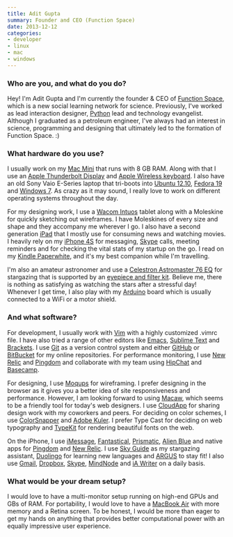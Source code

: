 ```yaml
---
title: Adit Gupta
summary: Founder and CEO (Function Space)
date: 2013-12-12
categories:
- developer
- linux
- mac
- windows
---
```


### Who are you, and what do you do?

Hey! I'm Adit Gupta and I'm currently the founder & CEO of [Function Space](http://functionspace.org/ "A science learning network."), which is a new social learning network for science. Previously, I've worked as lead interaction designer, [Python][] lead and technology evangelist. Although I graduated as a petroleum engineer, I've always had an interest in science, programming and designing that ultimately led to the formation of Function Space. :)

### What hardware do you use?

I usually work on my [Mac Mini][mac-mini] that runs with 8 GB RAM. Along with that I use an [Apple Thunderbolt Display][thunderbolt-display] and [Apple Wireless keyboard][keyboard]. I also have an old Sony Vaio E-Series laptop 
that tri-boots into [Ubuntu 12.10][ubuntu], [Fedora 19][fedora] and [Windows 7][windows-7]. As crazy as it may sound, I really love to work on different operating systems throughout the day.

For my designing work, I use a [Wacom Intuos][intuos] tablet along with a Moleskine for quickly sketching out wireframes. I have Moleskines of every size and shape and they accompany me wherever I go. I also have a second generation [iPad][ipad-2] that I mostly use for consuming news and watching movies. I heavily rely on my [iPhone 4S][iphone-4s] for messaging, [Skype][] calls, meeting reminders and for checking the vital stats of my startup on the go. I read on my [Kindle Paperwhite][kindle-paperwhite], and it's my best companion while I'm travelling. 

I'm also an amateur astronomer and use a [Celestron Astromaster 76 EQ][astromaster-76eq] for stargazing that is supported by an [eyepiece and filter kit][eyepiece-and-filter-kit-1.25in]. Believe me, there is nothing as satisfying as watching the stars after a stressful day! Whenever I get time, I also play with my [Arduino][] board which is usually connected to a WiFi or a motor shield.

### And what software?

For development, I usually work with [Vim][] with a highly customized .vimrc file. I have also tried a range of other editors like [Emacs][], [Sublime Text][sublime-text] and [Brackets][]. I use [Git][] as a version control system and either [GitHub][] or [BitBucket][] for my online repositories. For performance monitoring, I use [New Relic][new-relic] and [Pingdom][] and collaborate with my team using [HipChat][] and [Basecamp][].

For designing, I use [Moqups][] for wireframing. I prefer designing in the browser as it gives you a better idea of site responsiveness and performance. However, I am looking forward to using [Macaw][], which seems to be a friendly tool for today's web designers. I use [CloudApp][] for sharing design work with my coworkers and peers. For deciding on color schemes, I use [ColorSnapper][] and [Adobe Kuler][kuler]. I prefer Type Cast for deciding on web typography and [TypeKit][] for rendering beautiful fonts on the web.

On the iPhone, I use [iMessage][], [Fantastical][fantastical-ios], [Prismatic][prismatic-ios], [Alien Blue][alien-blue-ios] and native apps for [Pingdom][pingdom-ios] and [New Relic][new-relic-ios]. I use [Sky Guide][sky-guide-ios] as my stargazing assistant, [Duolingo][duolingo-ios] for learning new languages and [ARGUS][argus-ios] to stay fit! I also use [Gmail][gmail-ios], [Dropbox][dropbox-ios], [Skype][skype-ios], [MindNode][mindnode-ios] and [iA Writer][ia-writer-ios] on a daily basis.

### What would be your dream setup?

I would love to have a multi-monitor setup running on high-end GPUs and GBs of RAM. For portability, I would love to have a [MacBook Air][macbook-air] with more memory and a Retina screen. To be honest, I would be more than eager to get my hands on anything that provides better computational power with an equally impressive user experience.

[alien-blue-ios]: https://apps.apple.com/app/alien-blue-unofficial-reddit/id370144106 "A Reddit client app."
[arduino]: https://www.arduino.cc/ "Open-source prototyping hardware."
[argus-ios]: https://apps.apple.com/us/app/id624329444 "An app for health tracking."
[astromaster-76eq]: http://web.archive.org/web/20161017024809/http://www.celestron.com:80/browse-shop/astronomy/telescopes/astromaster-76eq-telescope "A telescope."
[basecamp]: https://basecamp.com/ "Web-based project management."
[bitbucket]: https://bitbucket.org/ "A source code hosting service."
[brackets]: https://brackets.io/ "A web-based IDE."
[cloudapp]: https://zight.com/ "A cloud-based file sharing menubar app for Mac OS X."
[colorsnapper]: https://colorsnapper.com/ "A colour picker for the Mac."
[dropbox-ios]: https://www.dropbox.com/mobile?trigger=on "An iOS version of the syncing software."
[duolingo-ios]: https://apps.apple.com/app/duolingo-learn-spanish-french/id570060128 "An app for learning languages."
[emacs]: http://www.gnu.org/software/emacs/ "An extensible, customizable, free/libre text editor — and more."
[eyepiece-and-filter-kit-1.25in]: http://web.archive.org/web/20200606045004/https://www.celestron.com/products/125in-eyepiece-and-filter-kit "A collection of eyepieces and filters for a telescope."
[fantastical-ios]: http://web.archive.org/web/20230816150357/https://flexibits.com/fantastical "An alternative calendar app."
[fedora]: https://fedoraproject.org/ "A Linux distribution."
[git]: https://git-scm.com/ "A version control system."
[github]: https://github.com/ "A Git code repository service."
[gmail-ios]: https://apps.apple.com/us/app/gmail-email-from-google/id422689480 "A client for the email service."
[hipchat]: http://web.archive.org/web/20170905004635/https://www.hipchat.com/ "A hosted IM and file service."
[ia-writer-ios]: https://apps.apple.com/us/app/ia-writer/id392502056 "A focus-oriented writing application for iOS."
[imessage]: https://en.wikipedia.org/wiki/IMessage "A messaging platform."
[intuos]: https://www.wacom.com/en-us/products/pen-tablets/wacom-intuos "A pen tablet."
[ipad-2]: https://www.apple.com/ipad/ "A tablet device."
[iphone-4s]: https://en.wikipedia.org/wiki/IPhone_4S "A smartphone."
[keyboard]: https://www.apple.com/us/shop/goto/mac/accessories "The keyboard."
[kindle-paperwhite]: http://web.archive.org/web/20230502144520/https://www.amazon.com/Kindle-Paperwhite-Touch-light/dp/B007OZNZG0 "An e-book reader with a book-like screen."
[kuler]: http://web.archive.org/web/20170313032129/https://en.wikipedia.org/wiki/Adobe_Kuler "A web service for generating colour palettes."
[mac-mini]: https://www.apple.com/mac-mini/ "A small desktop computer."
[macaw]: http://web.archive.org/web/20230327193236/https://macaw.co/ "A web design tool."
[macbook-air]: https://www.apple.com/macbook-air/ "A very thin laptop."
[mindnode-ios]: https://apps.apple.com/us/app/mindnode/id312220102 "A mind mapping app."
[moqups]: https://moqups.com/ "A web-based wireframing system."
[new-relic-ios]: https://apps.apple.com/us/app/new-relic/id594038638 "An app for the analytics service."
[new-relic]: https://newrelic.com/ "An analytics service."
[pingdom-ios]: http://web.archive.org/web/20210816165510/https://apps.apple.com/us/app/pingdom/id298055896 "An app for the web monitoring service."
[pingdom]: https://www.pingdom.com/ "An uptime and performance web service."
[prismatic-ios]: https://apps.apple.com/us/app/prismatic-always-interesting/id551206444 "A client for the news service."
[python]: https://www.python.org/ "An interpreted scripting language."
[sky-guide-ios]: https://apps.apple.com/us/app/sky-guide-view-stars-night/id576588894 "A constellation app."
[skype-ios]: https://apps.apple.com/app/skype/id304878510 "A Skype voice/video client for the iOS platform."
[skype]: https://www.skype.com/en/ "Voice and video chat software."
[sublime-text]: http://www.sublimetext.com/ "A coder's text editor."
[thunderbolt-display]: https://www.apple.com/displays/ "A Thunderbolt-powered monitor."
[typekit]: https://fonts.adobe.com/?ref=tk.com "A service for web fonts."
[ubuntu]: https://ubuntu.com/ "A Unix distribution."
[vim]: https://www.vim.org/ "A command-line text editor."
[windows-7]: https://en.wikipedia.org/wiki/Windows_7 "An operating system."
